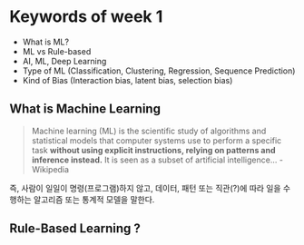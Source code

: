 # Keywords of week 1
- What is ML?
- ML vs Rule-based
- AI, ML, Deep Learning
- Type of ML (Classification, Clustering, Regression, Sequence Prediction)
- Kind of Bias (Interaction bias, latent bias, selection bias)


## What is Machine Learning
> Machine learning (ML) is the scientific study of algorithms and statistical models that computer systems use to perform a specific task **without using explicit instructions, relying on patterns and inference instead.** It is seen as a subset of artificial intelligence... -Wikipedia

 즉, 사람이 일일이 명령(프로그램)하지 않고, 데이터, 패턴 또는 직관(?)에 따라 일을 수행하는 알고리즘 또는 통계적 모델을 말한다.



## Rule-Based Learning ?
